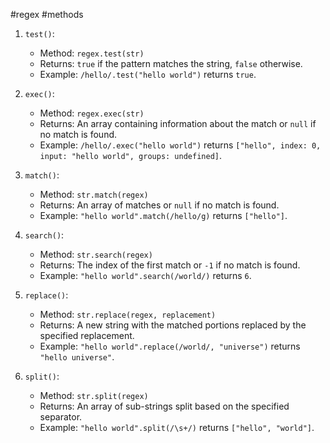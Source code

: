 #regex #methods 

1. `test()`:
    
    - Method: `regex.test(str)`
    - Returns: `true` if the pattern matches the string, `false` otherwise.
    - Example: `/hello/.test("hello world")` returns `true`.
2. `exec()`:
    
    - Method: `regex.exec(str)`
    - Returns: An array containing information about the match or `null` if no match is found.
    - Example: `/hello/.exec("hello world")` returns `["hello", index: 0, input: "hello world", groups: undefined]`.
3. `match()`:
    
    - Method: `str.match(regex)`
    - Returns: An array of matches or `null` if no match is found.
    - Example: `"hello world".match(/hello/g)` returns `["hello"]`.
4. `search()`:
    
    - Method: `str.search(regex)`
    - Returns: The index of the first match or `-1` if no match is found.
    - Example: `"hello world".search(/world/)` returns `6`.
5. `replace()`:
    
    - Method: `str.replace(regex, replacement)`
    - Returns: A new string with the matched portions replaced by the specified replacement.
    - Example: `"hello world".replace(/world/, "universe")` returns `"hello universe"`.
6. `split()`:
    
    - Method: `str.split(regex)`
    - Returns: An array of sub-strings split based on the specified separator.
    - Example: `"hello world".split(/\s+/)` returns `["hello", "world"]`.